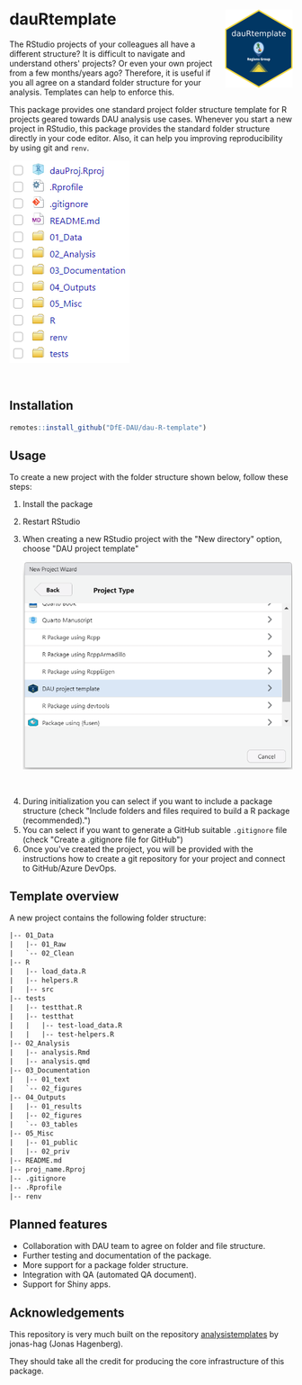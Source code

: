 # dauRtemplate <img src="man/figures/logo.png" align="right" height="139" alt="" />

The RStudio projects of your colleagues all have a different structure? It is
difficult to navigate and understand others' projects? Or even your own project
from a few months/years ago? Therefore, it is useful
if you all agree on a standard folder structure for your analysis. Templates can
help to enforce this. 

This package provides one standard project folder structure template for 
R projects geared towards DAU analysis use cases. Whenever you
start a new project in RStudio, this package provides the standard folder structure
directly in your code editor. Also, it can help you improving reproducibility by
using git and `renv`.

![(Folder structure of the template)](man/figures/overview_folder_structure.png)

<br>

## Installation

``` r
remotes::install_github("DfE-DAU/dau-R-template")
```

## Usage

To create a new project with the folder structure shown below, follow these steps:

1.  Install the package
2.  Restart RStudio
3.  When creating a new RStudio project with the "New directory" option, choose "DAU project template"

    ![(RStudio Project Wizard showing the "DAU project template" option)](man/figures/project_wizard_with_template.png)

<br>    

4.  During initialization you can select if you want to include a package structure 
(check "Include folders and files required to build a R package (recommended).")
5.  You can select if you want to generate a GitHub suitable `.gitignore` file (check "Create a .gitignore file for GitHub")
7.  Once you've created the project, you will be provided with the instructions how to create a git repository for your project and connect to GitHub/Azure DevOps.

## Template overview

A new project contains the following folder structure:

```
|-- 01_Data
|   |-- 01_Raw
|   `-- 02_Clean
|-- R
|   |-- load_data.R
|   |-- helpers.R
|   |-- src
|-- tests
|   |-- testthat.R
|   |-- testthat
|   |   |-- test-load_data.R
|   |   |-- test-helpers.R
|-- 02_Analysis
|   |-- analysis.Rmd
|   |-- analysis.qmd
|-- 03_Documentation
|   |-- 01_text
|   `-- 02_figures
|-- 04_Outputs
|   |-- 01_results              
|   |-- 02_figures              
|   `-- 03_tables    
|-- 05_Misc
|   |-- 01_public              
|   |-- 02_priv
|-- README.md
|-- proj_name.Rproj
|-- .gitignore
|-- .Rprofile
|-- renv                        
```

## Planned features

- Collaboration with DAU team to agree on folder and file structure.
- Further testing and documentation of the package.
- More support for a package folder structure.
- Integration with QA (automated QA document).
- Support for Shiny apps.


## Acknowledgements

This repository is very much built on the repository 
<a href="https://github.com/jonas-hag/analysistemplates" target="_blank">analysistemplates</a>
by jonas-hag (Jonas Hagenberg).

They should take all the credit for producing the core infrastructure of this
package.